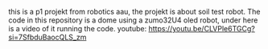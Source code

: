 this is a p1 projekt from robotics aau, the projekt is about soil test robot. The code in this repository is a dome using a zumo32U4 oled robot, under here is a video of it running the code.
youtube: https://youtu.be/CLVPle6TGCg?si=7SfbduBaocQLS_zm

